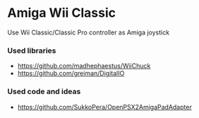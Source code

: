 # Amiga Wii Classic

Use Wii Classic/Classic Pro controller as Amiga joystick

### Used libraries
- https://github.com/madhephaestus/WiiChuck
- https://github.com/greiman/DigitalIO

### Used code and ideas
- https://github.com/SukkoPera/OpenPSX2AmigaPadAdapter